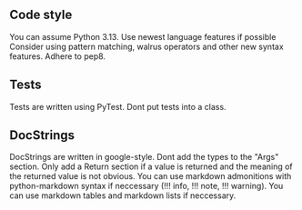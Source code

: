 ## Code style

You can assume Python 3.13.
Use newest language features if possible
Consider using pattern matching, walrus operators and other new syntax features.
Adhere to pep8.

## Tests

Tests are written using PyTest. Dont put tests into a class.

## DocStrings

DocStrings are written in google-style.
Dont add the types to the "Args" section.
Only add a Return section if a value is returned and the meaning of the returned value
is not obvious.
You can use markdown admonitions with python-markdown syntax if neccessary (!!! info, !!! note, !!! warning).
You can use markdown tables and markdown lists if neccessary.
